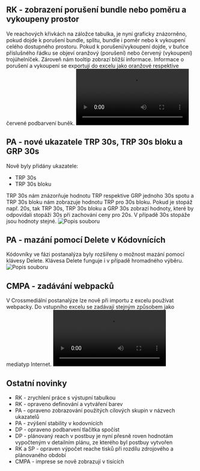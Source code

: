 ﻿---
categories: [fenix]
layout: fenix
---
## RK - zobrazení porušení bundle nebo poměru a vykoupeny prostor 
Ve reachových křivkách na záložce tabulka, je nyní graficky znázorněno, pokud dojde k porušení bundle, splitu, bundle i poměr nebo k vykoupení celého dostupného prostoru. Pokud k porušení/vykoupení dojde, v buňce příslušného řádku se objeví oranžový (porušení) nebo červený (vykoupení) trojúhelníček. Zároveň nám tooltip zobrazí bližší informace. Informace o porušení a vykoupení se exportují do excelu jako oranžové respektive červené podbarvení buněk.
<video src="{{site.url}}/data/ruzek_vykoupeni.mp4" type="video/mp4" controls></video>

## PA - nové ukazatele TRP 30s, TRP 30s bloku a GRP 30s
Nově byly přidány ukazatele:

<ul><li>TRP 30s</li>
<li>TRP 30s bloku</li></ul>

TRP 30s nám znázorňuje hodnotu TRP respektive GRP jednoho 30s spotu a TRP 30s bloku nám zobrazuje hodnotu TRP pro 30s bloku. Pokud je stopáž např. 20s, tak TRP 30s, TRP 30s bloku a GRP 30s zobrazí hodnoty, které by odpovídali stopáži 30s při zachování ceny pro 20s.
V případě 30s stopáže jsou hodnoty stejné.
![Popis souboru]({{site.url}}/data/TRP30bloku3.jpg "Popis souboru")

## PA - mazání pomocí Delete v Kódovnících
Kódovníky ve fázi postanalýza byly rozšířeny o možnost mazání pomocí klávesy Delete. Klávesa Delete funguje i v případě hromadného výběru.
![Popis souboru]({{site.url}}/data/kodovniky_delete.jpg "Popis souboru")

## CMPA - zadávání webpacků
V Crossmediální postanalýze lze nově při importu z excelu používat webpacky. Do vstupního excelu se zadávají stejným způsobem jako mediatyp Internet.
<video src="{{site.url}}/data/CMPA_webpack.mp4" type="video/mp4" controls></video>

## Ostatní novinky
<ul><li>RK - zrychlení práce s výstupní tabulkou</li>
<li>RK - opraveno definování a vytváření barev</li>
<li>PA - opraveno zobrazování použitých cílových skupin v názvech ukazatelů</li>
<li>PA - zvýšení stability v kodovnících</li>
<li>DP - opraveno podbarvení tlačítka spočíst</li>
<li>DP - plánovaný reach v postbuy je nyní přesně roven hodnotám vypočteným v detailním plánu, ze kterého byl postbuy vytvořen</li>
<li>RK a SP - opraven výpočet reache tisků při rozdílu zdrojového a plánovaného období</li>
<li>CMPA - imprese se nově zobrazují v tisících</li></ul>

